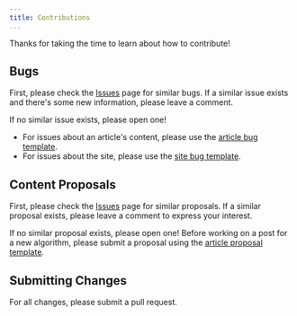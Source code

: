 ```yaml
---
title: Contributions
...
```


<!-- TODO: Add a nav bar -->

Thanks for taking the time to learn about how to contribute! 

## Bugs
First, please check the [Issues] page for similar bugs. If a similar issue
exists and there's some new information, please leave a comment.

If no similar issue exists, please open one!

* For issues about an article's content, please use the [article bug template].
* For issues about the site, please use the [site bug template].

## Content Proposals
First, please check the [Issues] page for similar proposals. If a similar proposal
exists, please leave a comment to express your interest.

If no similar proposal exists, please open one! Before working on a post for a
new algorithm, please submit a proposal using the [article proposal template].

## Submitting Changes
For all changes, please submit a pull request.


[Issues]: https://github.com/algorithmist/algorithmist.github.io/issues
[article bug template]: https://github.com/algorithmist/algorithmist.github.io/issues/new?assignees=&labels=untriaged&template=article-bug-report.md&title=
[article proposal template]: https://github.com/algorithmist/algorithmist.github.io/issues/new?assignees=&labels=untriaged&template=algorithm-proposal.md&title=
[site bug template]: https://github.com/algorithmist/algorithmist.github.io/issues/new?assignees=&labels=untriaged&template=site-bug-report.md&title=
